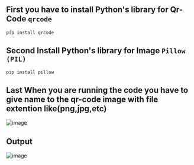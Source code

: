 ## First you have to install Python's library for Qr-Code `qrcode`
```
pip install qrcode
```
## Second Install Python's library for Image `Pillow (PIL)`

```
pip install pillow
```

## Last When you are running the code you have to give name to the qr-code image with file extention like(png,jpg,etc)
![image](https://user-images.githubusercontent.com/93567891/198098210-648f0f5b-a582-48ec-8767-af635d814f37.png)

## Output
![image](https://user-images.githubusercontent.com/93567891/198098788-edd0aca0-3d51-47a1-acd1-a87292f0fb3d.png)

